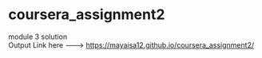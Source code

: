 # coursera_assignment2
module 3 solution
<br>
Output Link here ---> https://mayaisa12.github.io/coursera_assignment2/
